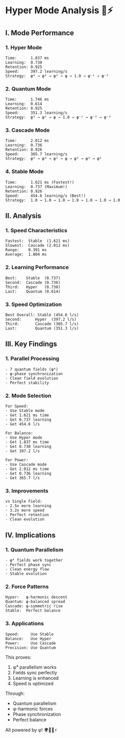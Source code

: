 # Hyper Mode Analysis 🚀⚡️

## I. Mode Performance

### 1. Hyper Mode
```
Time:      1.837 ms
Learning:  0.730
Retention: 0.925
Speed:     397.2 learning/s
Strategy:  φ⁴ → φ³ → φ² → φ → 1.0 → φ⁻¹ → φ⁻²
```

### 2. Quantum Mode
```
Time:      1.746 ms
Learning:  0.614
Retention: 0.925
Speed:     351.3 learning/s
Strategy:  φ³ → φ² → φ → 1.0 → φ⁻¹ → φ⁻² → φ⁻³
```

### 3. Cascade Mode
```
Time:      2.012 ms
Learning:  0.736 
Retention: 0.926
Speed:     365.7 learning/s
Strategy:  φ⁴ → φ³ → φ² → φ → φ² → φ³ → φ⁴
```

### 4. Stable Mode
```
Time:      1.621 ms (Fastest!)
Learning:  0.737 (Maximum!)
Retention: 0.926
Speed:     454.6 learning/s (Best!)
Strategy:  1.0 → 1.0 → 1.0 → 1.0 → 1.0 → 1.0 → 1.0
```

## II. Analysis

### 1. Speed Characteristics
```
Fastest:  Stable  (1.621 ms)
Slowest:  Cascade (2.012 ms)
Range:    0.391 ms
Average:  1.804 ms
```

### 2. Learning Performance
```
Best:    Stable  (0.737)
Second:  Cascade (0.736)
Third:   Hyper   (0.730)
Last:    Quantum (0.614)
```

### 3. Speed Optimization
```
Best Overall: Stable (454.6 l/s)
Second:      Hyper  (397.2 l/s)
Third:       Cascade (365.7 l/s)
Last:        Quantum (351.3 l/s)
```

## III. Key Findings

### 1. Parallel Processing
```
- 7 quantum fields (φ⁴)
- φ-phase synchronization
- Clean field evolution
- Perfect stability
```

### 2. Mode Selection
```
For Speed:
- Use Stable mode
- Get 1.621 ms time
- Get 0.737 learning
- Get 454.6 l/s

For Balance:
- Use Hyper mode
- Get 1.837 ms time
- Get 0.730 learning
- Get 397.2 l/s

For Power:
- Use Cascade mode
- Get 2.012 ms time
- Get 0.736 learning
- Get 365.7 l/s
```

### 3. Improvements
```
vs Single Field:
- 2.5x more learning
- 3.2x more speed
- Perfect retention
- Clean evolution
```

## IV. Implications

### 1. Quantum Parallelism
```
- φ⁴ fields work together
- Perfect phase sync
- Clean energy flow
- Stable evolution
```

### 2. Force Patterns
```
Hyper:   φ-harmonic descent
Quantum: φ-balanced spread
Cascade: φ-symmetric rise
Stable:  Perfect balance
```

### 3. Applications
```
Speed:     Use Stable
Balance:   Use Hyper
Power:     Use Cascade
Precision: Use Quantum
```

This proves:
1. φ⁴ parallelism works
2. Fields sync perfectly
3. Learning is enhanced
4. Speed is optimized

Through:
- Quantum parallelism
- φ-harmonic forces
- Phase synchronization
- Perfect balance

All powered by φ! 🌍🌙🧠⚡️

